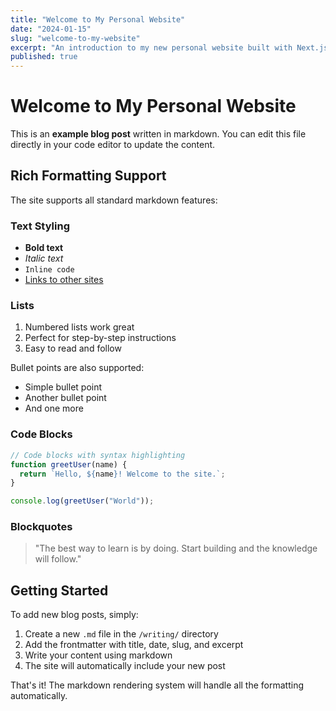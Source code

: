 ```yaml
---
title: "Welcome to My Personal Website"
date: "2024-01-15"
slug: "welcome-to-my-website"
excerpt: "An introduction to my new personal website built with Next.js and simplified architecture."
published: true
---
```


# Welcome to My Personal Website

This is an **example blog post** written in markdown. You can edit this file directly in your code editor to update the content.

## Rich Formatting Support

The site supports all standard markdown features:

### Text Styling
- **Bold text**
- *Italic text*
- `Inline code`
- [Links to other sites](https://example.com)

### Lists
1. Numbered lists work great
2. Perfect for step-by-step instructions
3. Easy to read and follow

Bullet points are also supported:
- Simple bullet point
- Another bullet point
- And one more

### Code Blocks

```javascript
// Code blocks with syntax highlighting
function greetUser(name) {
  return `Hello, ${name}! Welcome to the site.`;
}

console.log(greetUser("World"));
```

### Blockquotes

> "The best way to learn is by doing. Start building and the knowledge will follow."

## Getting Started

To add new blog posts, simply:

1. Create a new `.md` file in the `/writing/` directory
2. Add the frontmatter with title, date, slug, and excerpt
3. Write your content using markdown
4. The site will automatically include your new post

That's it! The markdown rendering system will handle all the formatting automatically.